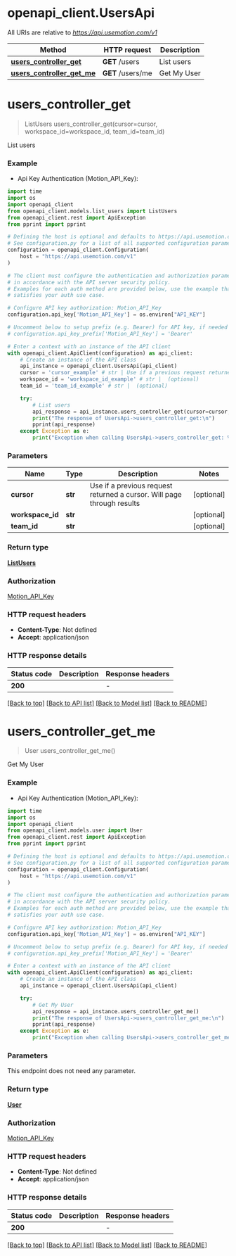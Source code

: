 # openapi_client.UsersApi

All URIs are relative to *https://api.usemotion.com/v1*

Method | HTTP request | Description
------------- | ------------- | -------------
[**users_controller_get**](UsersApi.md#users_controller_get) | **GET** /users | List users
[**users_controller_get_me**](UsersApi.md#users_controller_get_me) | **GET** /users/me | Get My User


# **users_controller_get**
> ListUsers users_controller_get(cursor=cursor, workspace_id=workspace_id, team_id=team_id)

List users

### Example

* Api Key Authentication (Motion_API_Key):
```python
import time
import os
import openapi_client
from openapi_client.models.list_users import ListUsers
from openapi_client.rest import ApiException
from pprint import pprint

# Defining the host is optional and defaults to https://api.usemotion.com/v1
# See configuration.py for a list of all supported configuration parameters.
configuration = openapi_client.Configuration(
    host = "https://api.usemotion.com/v1"
)

# The client must configure the authentication and authorization parameters
# in accordance with the API server security policy.
# Examples for each auth method are provided below, use the example that
# satisfies your auth use case.

# Configure API key authorization: Motion_API_Key
configuration.api_key['Motion_API_Key'] = os.environ["API_KEY"]

# Uncomment below to setup prefix (e.g. Bearer) for API key, if needed
# configuration.api_key_prefix['Motion_API_Key'] = 'Bearer'

# Enter a context with an instance of the API client
with openapi_client.ApiClient(configuration) as api_client:
    # Create an instance of the API class
    api_instance = openapi_client.UsersApi(api_client)
    cursor = 'cursor_example' # str | Use if a previous request returned a cursor. Will page through results (optional)
    workspace_id = 'workspace_id_example' # str |  (optional)
    team_id = 'team_id_example' # str |  (optional)

    try:
        # List users
        api_response = api_instance.users_controller_get(cursor=cursor, workspace_id=workspace_id, team_id=team_id)
        print("The response of UsersApi->users_controller_get:\n")
        pprint(api_response)
    except Exception as e:
        print("Exception when calling UsersApi->users_controller_get: %s\n" % e)
```



### Parameters

Name | Type | Description  | Notes
------------- | ------------- | ------------- | -------------
 **cursor** | **str**| Use if a previous request returned a cursor. Will page through results | [optional] 
 **workspace_id** | **str**|  | [optional] 
 **team_id** | **str**|  | [optional] 

### Return type

[**ListUsers**](ListUsers.md)

### Authorization

[Motion_API_Key](../README.md#Motion_API_Key)

### HTTP request headers

 - **Content-Type**: Not defined
 - **Accept**: application/json

### HTTP response details
| Status code | Description | Response headers |
|-------------|-------------|------------------|
**200** |  |  -  |

[[Back to top]](#) [[Back to API list]](../README.md#documentation-for-api-endpoints) [[Back to Model list]](../README.md#documentation-for-models) [[Back to README]](../README.md)

# **users_controller_get_me**
> User users_controller_get_me()

Get My User

### Example

* Api Key Authentication (Motion_API_Key):
```python
import time
import os
import openapi_client
from openapi_client.models.user import User
from openapi_client.rest import ApiException
from pprint import pprint

# Defining the host is optional and defaults to https://api.usemotion.com/v1
# See configuration.py for a list of all supported configuration parameters.
configuration = openapi_client.Configuration(
    host = "https://api.usemotion.com/v1"
)

# The client must configure the authentication and authorization parameters
# in accordance with the API server security policy.
# Examples for each auth method are provided below, use the example that
# satisfies your auth use case.

# Configure API key authorization: Motion_API_Key
configuration.api_key['Motion_API_Key'] = os.environ["API_KEY"]

# Uncomment below to setup prefix (e.g. Bearer) for API key, if needed
# configuration.api_key_prefix['Motion_API_Key'] = 'Bearer'

# Enter a context with an instance of the API client
with openapi_client.ApiClient(configuration) as api_client:
    # Create an instance of the API class
    api_instance = openapi_client.UsersApi(api_client)

    try:
        # Get My User
        api_response = api_instance.users_controller_get_me()
        print("The response of UsersApi->users_controller_get_me:\n")
        pprint(api_response)
    except Exception as e:
        print("Exception when calling UsersApi->users_controller_get_me: %s\n" % e)
```



### Parameters
This endpoint does not need any parameter.

### Return type

[**User**](User.md)

### Authorization

[Motion_API_Key](../README.md#Motion_API_Key)

### HTTP request headers

 - **Content-Type**: Not defined
 - **Accept**: application/json

### HTTP response details
| Status code | Description | Response headers |
|-------------|-------------|------------------|
**200** |  |  -  |

[[Back to top]](#) [[Back to API list]](../README.md#documentation-for-api-endpoints) [[Back to Model list]](../README.md#documentation-for-models) [[Back to README]](../README.md)


